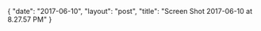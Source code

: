 {
   "date": "2017-06-10",
   "layout": "post",
   "title": "Screen Shot 2017-06-10 at 8.27.57 PM"
}

